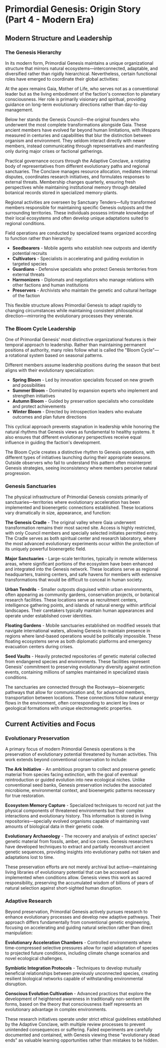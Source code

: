 # Primordial Genesis: Origin Story (Part 4 - Modern Era)

## Modern Structure and Leadership

### The Genesis Hierarchy

In its modern form, Primordial Genesis maintains a unique organizational structure that mirrors natural ecosystems—interconnected, adaptable, and diversified rather than rigidly hierarchical. Nevertheless, certain functional roles have emerged to coordinate their global activities:

At the apex remains Gaia, Mother of Life, who serves not as a conventional leader but as the living embodiment of the faction's connection to planetary consciousness. Her role is primarily visionary and spiritual, providing guidance on long-term evolutionary directions rather than day-to-day management.

Below her stands the Genesis Council—the original founders who underwent the most complete transformations alongside Gaia. These ancient members have evolved far beyond human limitations, with lifespans measured in centuries and capabilities that blur the distinction between organism and environment. They seldom interact directly with newer members, instead communicating through representatives and manifesting only during major crises or factional gatherings.

Practical governance occurs through the Adaptive Conclave, a rotating body of representatives from different evolutionary paths and regional sanctuaries. The Conclave manages resource allocation, mediates internal disputes, coordinates research initiatives, and formulates responses to external threats. Membership changes quarterly, ensuring fresh perspectives while maintaining institutional memory through detailed botanical records stored in specialized memory-plants.

Regional activities are overseen by Sanctuary Tenders—fully transformed members responsible for maintaining specific Genesis outposts and the surrounding territories. These individuals possess intimate knowledge of their local ecosystems and often develop unique adaptations suited to regional conditions.

Field operations are conducted by specialized teams organized according to function rather than hierarchy:

- **Seedbearers** - Mobile agents who establish new outposts and identify potential recruits
- **Cultivators** - Specialists in accelerating and guiding evolution in targeted species
- **Guardians** - Defensive specialists who protect Genesis territories from external threats
- **Harmonizers** - Diplomats and negotiators who manage relations with other factions and human institutions
- **Preservers** - Archivists who maintain the genetic and cultural heritage of the faction

This flexible structure allows Primordial Genesis to adapt rapidly to changing circumstances while maintaining consistent philosophical direction—mirroring the evolutionary processes they venerate.

### The Bloom Cycle Leadership

One of Primordial Genesis' most distinctive organizational features is their temporal approach to leadership. Rather than maintaining permanent positions of authority, many roles follow what is called the "Bloom Cycle"—a rotational system based on seasonal patterns.

Different members assume leadership positions during the season that best aligns with their evolutionary specialization:

- **Spring Bloom** - Led by innovation specialists focused on new growth and possibilities
- **Summer Bloom** - Dominated by expansion experts who implement and strengthen initiatives
- **Autumn Bloom** - Guided by preservation specialists who consolidate and protect achievements
- **Winter Bloom** - Directed by introspection leaders who evaluate outcomes and plan future directions

This cyclical approach prevents stagnation in leadership while honoring the natural rhythms that Genesis views as fundamental to healthy systems. It also ensures that different evolutionary perspectives receive equal influence in guiding the faction's development.

The Bloom Cycle creates a distinctive rhythm to Genesis operations, with different types of initiatives launching during their appropriate seasons. Outside observers who fail to understand this pattern often misinterpret Genesis strategies, seeing inconsistency where members perceive natural progression.

### Genesis Sanctuaries

The physical infrastructure of Primordial Genesis consists primarily of sanctuaries—territories where evolutionary acceleration has been implemented and bioenergetic connections established. These locations vary dramatically in size, appearance, and function:

**The Genesis Cradle** - The original valley where Gaia underwent transformation remains their most sacred site. Access is highly restricted, with only Council members and specially selected initiates permitted entry. The Cradle serves as both spiritual center and research laboratory, where the most advanced evolutionary experiments occur within the protection of its uniquely powerful bioenergetic field.

**Major Sanctuaries** - Large-scale territories, typically in remote wilderness areas, where significant portions of the ecosystem have been enhanced and integrated into the Genesis network. These locations serve as regional headquarters, training centers, and safe havens for members with extensive transformations that would be difficult to conceal in human society.

**Urban Tendrils** - Smaller outposts disguised within urban environments, often appearing as community gardens, conservation projects, or botanical research facilities. These locations serve as recruitment centers, intelligence gathering points, and islands of natural energy within artificial landscapes. Their caretakers typically maintain human appearances and operate under established cover identities.

**Floating Gardens** - Mobile sanctuaries established on modified vessels that navigate international waters, allowing Genesis to maintain presence in regions where land-based operations would be politically impossible. These floating ecosystems serve as both diplomatic platforms and emergency evacuation centers during crises.

**Seed Vaults** - Heavily protected repositories of genetic material collected from endangered species and environments. These facilities represent Genesis' commitment to preserving evolutionary diversity against extinction events, containing millions of samples maintained in specialized stasis conditions.

The sanctuaries are connected through the Rootways—bioenergetic pathways that allow for communication and, for advanced members, transportation between locations. These connections follow natural energy flows in the environment, often corresponding to ancient ley lines or geological formations with unique electromagnetic properties.

## Current Activities and Focus

### Evolutionary Preservation

A primary focus of modern Primordial Genesis operations is the preservation of evolutionary potential threatened by human activities. This work extends beyond conventional conservation to include:

**The Ark Initiative** - An ambitious program to collect and preserve genetic material from species facing extinction, with the goal of eventual reintroduction or guided evolution into new ecological niches. Unlike conventional seed banks, Genesis preservation includes the associated microbiome, environmental context, and bioenergetic patterns necessary for true restoration.

**Ecosystem Memory Capture** - Specialized techniques to record not just the physical components of threatened environments but their complex interactions and evolutionary history. This information is stored in living repositories—specially evolved organisms capable of maintaining vast amounts of biological data in their genetic code.

**Evolutionary Archaeology** - The recovery and analysis of extinct species' genetic material from fossils, amber, and ice cores. Genesis researchers have developed techniques to extract and partially reconstruct ancient genetic sequences, providing insights into evolutionary paths not taken and adaptations lost to time.

These preservation efforts are not merely archival but active—maintaining living libraries of evolutionary potential that can be accessed and implemented when conditions allow. Genesis views this work as sacred responsibility, preserving the accumulated wisdom of billions of years of natural selection against short-sighted human disruption.

### Adaptive Research

Beyond preservation, Primordial Genesis actively pursues research to enhance evolutionary processes and develop new adaptive pathways. Their approach differs fundamentally from conventional genetic engineering, focusing on accelerating and guiding natural selection rather than direct manipulation:

**Evolutionary Acceleration Chambers** - Controlled environments where time-compressed selective pressures allow for rapid adaptation of species to projected future conditions, including climate change scenarios and novel ecological challenges.

**Symbiotic Integration Protocols** - Techniques to develop mutually beneficial relationships between previously unconnected species, creating resilient biological networks capable of withstanding environmental disruption.

**Conscious Evolution Cultivation** - Advanced practices that explore the development of heightened awareness in traditionally non-sentient life forms, based on the theory that consciousness itself represents an evolutionary advantage in complex environments.

These research initiatives operate under strict ethical guidelines established by the Adaptive Conclave, with multiple review processes to prevent unintended consequences or suffering. Failed experiments are carefully documented and contained, with Genesis viewing these "evolutionary dead ends" as valuable learning opportunities rather than mistakes to be hidden.
